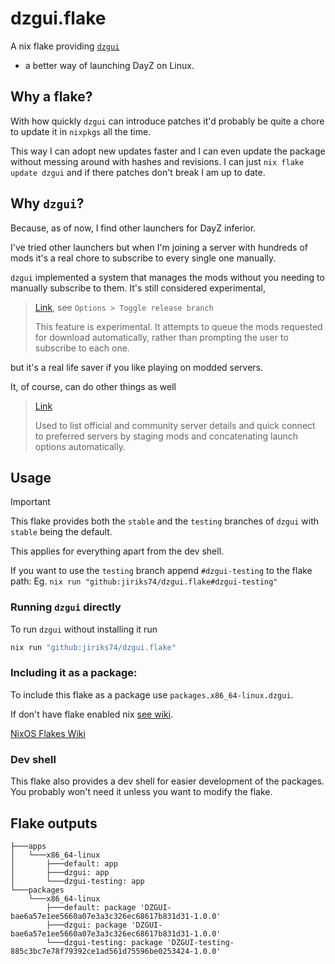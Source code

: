 # dzgui.flake
A nix flake providing [`dzgui`](https://github.com/aclist/dztui)
- a better way of launching DayZ on Linux.

## Why a flake?

With how quickly `dzgui` can introduce patches it'd probably be
quite a chore to update it in `nixpkgs` all the time.

This way I can adopt new updates faster and I can even update
the package without messing around with hashes and revisions.
I can just `nix flake update dzgui` and if there patches don't
break I am up to date.

## Why `dzgui`?

Because, as of now, I find other launchers for DayZ inferior.

I've tried other launchers but when I'm joining a server with hundreds
of mods it's a real chore to subscribe to every single one manually.

`dzgui` implemented a system that manages the mods without you needing to
manually subscribe to them. It's still considered experimental,

> [Link](https://aclist.github.io/dzgui/dzgui.html#_options), see `Options > Toggle release branch`
>
> This feature is experimental. It attempts to queue the mods requested for
> download automatically, rather than prompting the user to subscribe to each one.

but it's a real life saver if you like playing on modded servers.

It, of course, can do other things as well

> [Link](https://aclist.github.io/dzgui/dzgui.html#_what_this_is)
>
> Used to list official and community server details and quick connect
> to preferred servers by staging mods and concatenating launch options
> automatically.

## Usage

> [!Important]
> This flake provides both the `stable` and the `testing` branches of `dzgui`
> with `stable` being the default.
>
> This applies for everything apart from the dev shell.
>
> If you want to use the `testing` branch append `#dzgui-testing` to the
> flake path:
> Eg. `nix run "github:jiriks74/dzgui.flake#dzgui-testing"`

### Running `dzgui` directly

To run `dzgui` without installing it run

```bash
nix run "github:jiriks74/dzgui.flake"
```

### Including it as a package:

To include this flake as a package use `packages.x86_64-linux.dzgui`.

If don't have flake enabled nix [see wiki](https://wiki.nixos.org/wiki/Flakes#Using_flakes_with_stable_Nix).

[NixOS Flakes Wiki](https://wiki.nixos.org/wiki/Flakes)

### Dev shell

This flake also provides a dev shell for easier development of the packages.
You probably won't need it unless you want to modify the flake.

## Flake outputs

```
├───apps
│   └───x86_64-linux
│       ├───default: app
│       ├───dzgui: app
│       └───dzgui-testing: app
└───packages
    └───x86_64-linux
        ├───default: package 'DZGUI-bae6a57e1ee5660a07e3a3c326ec68617b831d31-1.0.0'
        ├───dzgui: package 'DZGUI-bae6a57e1ee5660a07e3a3c326ec68617b831d31-1.0.0'
        └───dzgui-testing: package 'DZGUI-testing-885c3bc7e78f79392ce1ad561d75596be0253424-1.0.0'
```
